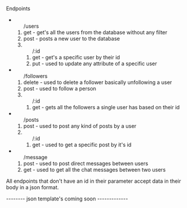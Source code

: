Endpoints
  <ul>
    <li>
        <ol>/users
          <li>get - get's all the users from the database without any filter</li>
          <li>post - posts a new user to the database</li>
          <li>
            <ol>/:id
              <li>get - get's a specific user by their id</li>
              <li>put - used to update any attribute of a specific user</li>
            </ol>
          </li>
        </ol>
    </li>
    <li>
        <ol>/followers
          <li>delete - used to delete a follower basically unfollowing a user</li>
          <li>post - used to follow a person</li>
          <li>
            <ol>/:id
              <li>get - gets all the followers a single user has based on their id</li>
            </ol>
          </li>
        </ol>
    </li>
        <li>
        <ol>/posts
          <li>post - used to post any kind of posts by a user</li>
          <li>
            <ol>/:id
              <li>get - used to get a specific post by it's id</li>
            </ol>
          </li>
        </ol>
    </li>
    </li>
        <li>
        <ol>/message
          <li>post - used to post direct messages between users</li>
          <li>get - used to get all the chat messages between two users</li>
        </ol>
    </li>
  </ul>
<p>All endpoints that don't have an id in their parameter accept data in their body in a json format.

-------- json template's coming soon -------------</p>
